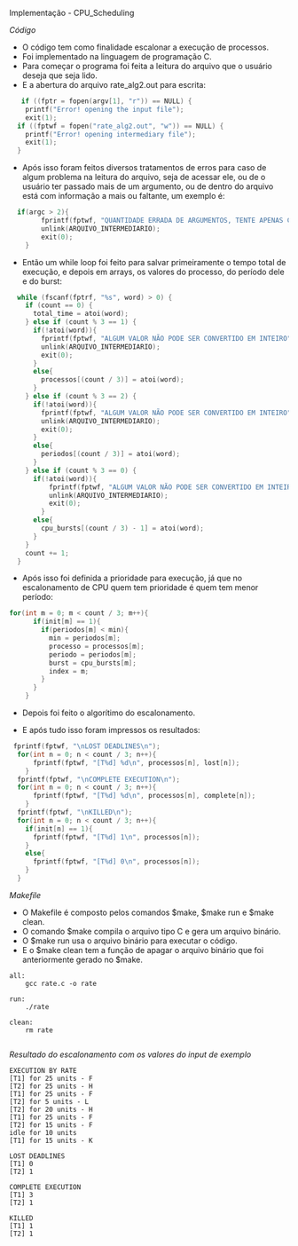 Implementação - CPU_Scheduling

*Código*
<p>
  <ul>
    <li>O código tem como finalidade escalonar a execução de processos.<br />
    <li>Foi implementado na linguagem de programação C.<br />
    <li>Para começar o programa foi feita a leitura do arquivo que o usuário deseja que seja lido.<br />
    <li>E a abertura do arquivo rate_alg2.out para escrita:<br />
   </ul></p>
   
```c
   if ((fptr = fopen(argv[1], "r")) == NULL) {
    printf("Error! opening the input file");
    exit(1);
  if ((fptwf = fopen("rate_alg2.out", "w")) == NULL) {
    printf("Error! opening intermediary file");
    exit(1);  
  }
```
<p>
  <ul>
    <li>Após isso foram feitos diversos tratamentos de erros para caso de algum problema na leitura do arquivo, seja de acessar ele, ou de o usuário ter passado mais de um argumento, ou de dentro do arquivo está com informação a mais ou faltante, um exemplo é:<br />
   </ul></p>

```c
  if(argc > 2){
        fprintf(fptwf, "QUANTIDADE ERRADA DE ARGUMENTOS, TENTE APENAS COM UM ARQUIVO!");
        unlink(ARQUIVO_INTERMEDIARIO);
        exit(0);
	} 
```
<p>
  <ul>
    <li>Então um while loop foi feito para salvar primeiramente o tempo total de execução, e depois em arrays, os valores do processo, do período dele e do burst: <br />
   </ul></p>

```c
  while (fscanf(fptrf, "%s", word) > 0) {
    if (count == 0) {
      total_time = atoi(word);
    } else if (count % 3 == 1) {
      if(!atoi(word)){
        fprintf(fptwf, "ALGUM VALOR NÃO PODE SER CONVERTIDO EM INTEIRO");
        unlink(ARQUIVO_INTERMEDIARIO);
        exit(0);
      }
      else{
        processos[(count / 3)] = atoi(word);
      }
    } else if (count % 3 == 2) {
      if(!atoi(word)){
        fprintf(fptwf, "ALGUM VALOR NÃO PODE SER CONVERTIDO EM INTEIRO");
        unlink(ARQUIVO_INTERMEDIARIO);
        exit(0);
      }
      else{
        periodos[(count / 3)] = atoi(word);
      }
    } else if (count % 3 == 0) {
      if(!atoi(word)){
          fprintf(fptwf, "ALGUM VALOR NÃO PODE SER CONVERTIDO EM INTEIRO");
          unlink(ARQUIVO_INTERMEDIARIO);
          exit(0);
        }
      else{
        cpu_bursts[(count / 3) - 1] = atoi(word);
      }
    }
    count += 1;
  }
```
<p>
  <ul>
    <li>Após isso foi definida a prioridade para execução, já que no escalonamento de CPU quem tem prioridade é quem tem menor período: <br />
   </ul></p>

```c
for(int m = 0; m < count / 3; m++){
      if(init[m] == 1){
        if(periodos[m] < min){
          min = periodos[m];
          processo = processos[m];
          periodo = periodos[m];
          burst = cpu_bursts[m];
          index = m;
        }
      }
    } 
```
 <p>
  <ul>
    <li>Depois foi feito o algorítimo do escalonamento. <br />
   </ul></p>

 <p>
  <ul>
    <li>E após tudo isso foram impressos os resultados:<br />
   </ul></p>

```c
 fprintf(fptwf, "\nLOST DEADLINES\n");
  for(int n = 0; n < count / 3; n++){
      fprintf(fptwf, "[T%d] %d\n", processos[n], lost[n]);
    }
  fprintf(fptwf, "\nCOMPLETE EXECUTION\n");
  for(int n = 0; n < count / 3; n++){
      fprintf(fptwf, "[T%d] %d\n", processos[n], complete[n]);
    }
  fprintf(fptwf, "\nKILLED\n");
  for(int n = 0; n < count / 3; n++){
    if(init[n] == 1){
      fprintf(fptwf, "[T%d] 1\n", processos[n]);
    }
    else{
      fprintf(fptwf, "[T%d] 0\n", processos[n]);
    }
  }
```
     
*Makefile*

<p>
  <ul>
   <li>O Makefile é composto pelos comandos $make, $make run e $make clean.<br />
   <li>O comando $make compila o arquivo tipo C e gera um arquivo binário.<br />
   <li>O $make run usa o arquivo binário para executar o código.<br />
   <li>E o $make clean tem a função de apagar o arquivo binário que foi anteriormente gerado no $make.<br />
</ul></p>

```
all:
	gcc rate.c -o rate

run:
	./rate

clean:
	rm rate


```

*Resultado do escalonamento com os valores do input de exemplo*
```
EXECUTION BY RATE
[T1] for 25 units - F
[T2] for 25 units - H
[T1] for 25 units - F
[T2] for 5 units - L
[T2] for 20 units - H
[T1] for 25 units - F
[T2] for 15 units - F
idle for 10 units
[T1] for 15 units - K

LOST DEADLINES
[T1] 0
[T2] 1

COMPLETE EXECUTION
[T1] 3
[T2] 1

KILLED
[T1] 1
[T2] 1

```
